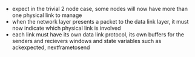 
- expect in the trivial 2 node case, some nodes will now have more than one physical link to manage 
- when the network layer presents a packet to the data link layer, it must now indicate which physical link is involved 
- each link must have its own data link protocol, its own buffers for the senders and recievers windows and state variables such as ackexpected, nextframetosend